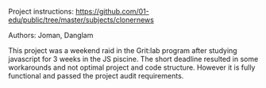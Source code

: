 Project instructions:
https://github.com/01-edu/public/tree/master/subjects/clonernews

Authors: Joman, Danglam


This project was a weekend raid in the Grit:lab program after studying javascript for 3 weeks in the JS piscine. The short deadline resulted in some workarounds and not optimal project and code structure. However it is fully functional and passed the project audit requirements.